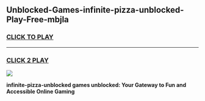 
## Unblocked-Games-infinite-pizza-unblocked-Play-Free-mbjla
<h3>
<a href="https://premium76.site?title=infinite-pizza-unblocked&ref=23A">CLICK TO PLAY</a></h3>
<hr>

<h3>
<a href="https://premium76.site?title=infinite-pizza-unblocked&ref=23A">CLICK 2 PLAY</a>
  
</h3>

<a href="https://premium76.site?title=infinite-pizza-unblocked&ref=23A"><img src="https://clearcache.store/games.png"></a>


**infinite-pizza-unblocked games unblocked: Your Gateway to Fun and Accessible Online Gaming**
